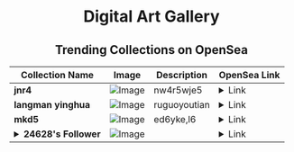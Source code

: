 <div align="center">

# Digital Art Gallery

## Trending Collections on OpenSea

| Collection Name                       | Image                                                                                     | Description                       | OpenSea Link                                                                                          |
|---------------------------------------|-------------------------------------------------------------------------------------------|-----------------------------------|--------------------------------------------------------------------------------------------------------|
| **jnr4** | ![Image](https://i.seadn.io/s/raw/files/5673600a82a2b7416c25fbe634350b1f.png?w=500&auto=format?w=200&auto=format) | nw4r5wje5 | <details><summary>Link</summary>[jnr4](https://opensea.io/collection/jnr4)</details> |
| **langman yinghua** | ![Image](https://i.seadn.io/s/raw/files/7f3d7005b93158060012a5c6e4d58261.jpg?w=500&auto=format?w=200&auto=format) | ruguoyoutian | <details><summary>Link</summary>[langman yinghua](https://opensea.io/collection/langman-yinghua)</details> |
| **mkd5** | ![Image](https://i.seadn.io/s/raw/files/b52344c3fccf360aefd1aed8e56ae367.png?w=500&auto=format?w=200&auto=format) | ed6yke,l6 | <details><summary>Link</summary>[mkd5](https://opensea.io/collection/mkd5)</details> |
| **<details><summary>24628's Follower</summary></details>** | ![Image](https://i.seadn.io/s/raw/files/19f9f090920392cc3650cbdf4361755b.png?w=500&auto=format?w=200&auto=format) |  | <details><summary>Link</summary>[24628's Follower](https://opensea.io/collection/24628-s-follower)</details> |

</div>